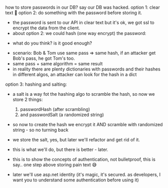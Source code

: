 how to store passwords in our DB?
say our DB was hacked.
option 1: clear text 🤣
option 2: do something with the password before storing it.

- the password is sent to our API in clear text but it's ok, we got ssl to encrypt the data from the client.
- about option 2: we could hash (one way encrypt) the password:
* what do you think? is it good enough?
- scenario: Bob & Tom use same pass => same hash, if an attacker get Bob's pass, he got Tom's too.
- same pass + same algorithm = same result
- in reality there are plenty dictionaries with passwords and their hashes in different algos, an attacker can look for the hash in a dict 

option 3: hashing and salting:
- a salt is a way fot the hashing algo to scramble the hash, so now we store 2 things:
  1. passwordHash (after scrambling)
  2. and passwordSalt (a randomized string)

- so now to create the hash we encrypt it AND scramble with randomized string - so no turning back
- we store the salt, yes, but later we'll refactor and get rid of it.
- this is what we'll do, but there is better - later.
- this is to show the concepts of authentication, not bulletproof, this is say.. one step above storing pain text 😅

- later we'll use asp.net identity (it's magic, it's secured. as developers, I want you to understand some authentication before using it)